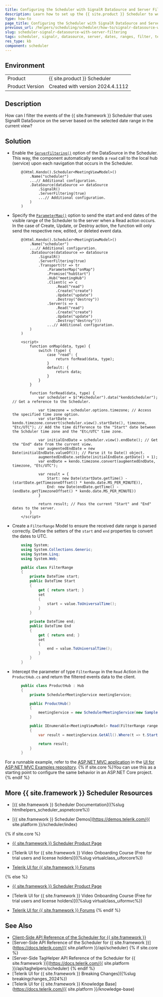 ```yaml
---
title: Configuring the Scheduler with SignalR DataSource and Server Filtering
description: Learn how to set up the {{ site.product }} Scheduler to work with SignalR DataSource and filter the events on the server by the currently selected start and end dates of the view.
type: how-to
page_title: Configuring the Scheduler with SignalR DataSource and Server Filtering
previous_url: /helpers/scheduling/scheduler/how-to/signalr-datasource-with-server-filtering, /html-helpers/scheduling/scheduler/how-to/signalr-datasource-with-server-filtering
slug: scheduler-signalr-datasource-with-server-filtering
tags: scheduler, signalr, datasource, server, dates, ranges, filter, telerik, core, mvc
res_type: kb
component: scheduler
---
```


## Environment

<table>
 <tr>
  <td>Product</td>
  <td>{{ site.product }} Scheduler</td>
 </tr>
 <tr>
  <td>Product Version</td>
  <td>Created with version 2024.4.1112</td>
 </tr>
</table>

## Description

How can I filter the events of the {{ site.framework }} Scheduler that uses SignalR DataSource on the server based on the selected date range in the current view?

## Solution

* Enable the [`ServerFiltering()`](/api/kendo.mvc.ui.fluent/signalrdatasourcebuilder#serverfilteringsystemboolean) option of the DataSource in the Scheduler. This way, the component automatically sends a `read` call to the local hub (service) upon each navigation that occurs in the Scheduler.

    ```Scheduler
        @(Html.Kendo().Scheduler<MeetingViewModel>()
            .Name("scheduler")
            ...// Additional configuration.
            .DataSource(dataSource => dataSource
                .SignalR()
                .ServerFiltering(true)
                ...// Additional configuration.
            )
        )
    ```

* Specify the [`ParameterMap()`](/api/kendo.mvc.ui.fluent/signalrdatasourcetransportbuilder#parametermapsystemstring) option to send
  the start and end dates of the visible range of the Scheduler to the server when a Read action occurs. In the case of Create, Update, or Destroy action, the function will only send the respective new, edited, or deleted event data.

    ```Scheduler
        @(Html.Kendo().Scheduler<MeetingViewModel>()
            .Name("scheduler")
            ...// Additional configuration.
            .DataSource(dataSource => dataSource
                .SignalR()
                .ServerFiltering(true)
                .Transport(tr => tr
                    .ParameterMap("onMap")
                    .Promise("hubStart")
                    .Hub("meetingHub")
                    .Client(c => c
                        .Read("read")
                        .Create("create")
                        .Update("update")
                        .Destroy("destroy"))
                    .Server(s => s
                        .Read("read")
                        .Create("create")
                        .Update("update")
                        .Destroy("destroy")))
                    ...// Additional configuration.
            )
        )
    ```
    ```JS
        <script>
            function onMap(data, type) {
                switch (type) {
                    case "read": {
                        return forRead(data, type);
                    }
                    default: {
                        return data;
                    }
                }
            }

            function forRead(data, type) {
                var scheduler = $("#scheduler").data("kendoScheduler"); // Get a reference to the Scheduler.

                var timezone = scheduler.options.timezone; // Access the specified time zone option.
                var startDate = kendo.timezone.convert(scheduler.view().startDate(), timezone, "Etc/UTC"); // Add the time difference to the "Start" date between the Schduler time zone and the "Etc/UTC" time zone.

                var initialEndDate = scheduler.view().endDate(); // Get the "End" date from the current view.
                var augmentedEndDate = new Date(initialEndDate.valueOf()); // Parse it to Date() object.
                augmentedEndDate.setDate(initialEndDate.getDate() + 1);
                var endDate = kendo.timezone.convert(augmentedEndDate, timezone, "Etc/UTC");

                var result = {
                    Start: new Date(startDate.getTime() - (startDate.getTimezoneOffset() * kendo.date.MS_PER_MINUTE)),
                    End: new Date(endDate.getTime() - (endDate.getTimezoneOffset() * kendo.date.MS_PER_MINUTE))
                }

                return result; // Pass the current "Start" and "End" dates to the server.
            }
        </script>
    ```

* Create a `FilterRange` Model to ensure the received date range is parsed correctly. Define the setters of the `start` and `end` properties to convert the dates to UTC.

    ```FilterRange.cs
        using System;
        using System.Collections.Generic;
        using System.Linq;
        using System.Web;

        public class FilterRange
        {
            private DateTime start;
            public DateTime Start
            {
                get { return start; }
                set
                {
                    start = value.ToUniversalTime();
                }
            }

            private DateTime end;
            public DateTime End
            {
                get { return end; }
                set
                {
                    end = value.ToUniversalTime();
                }
            }
        }
    ```

* Intercept the parameter of type `FilterRange` in the `Read` Action in the `ProductHub.cs` and return the filtered events data to the client.

    ```ProductHub.cs
        public class ProductHub : Hub
        {
            private SchedulerMeetingService meetingService;

            public ProductHub()
            {
                meetingService = new SchedulerMeetingService(new SampleEntities1());
            }

            public IEnumerable<MeetingViewModel> Read(FilterRange range)
            {
                var result = meetingService.GetAll().Where(t => t.Start < range.End && (t.End > range.Start || t.RecurrenceRule != null));

                return result;
            }
        }
    ```

For a runnable example, refer to the [ASP.NET MVC application](https://github.com/telerik/ui-for-aspnet-mvc-examples/tree/master/Telerik.Examples.Mvc/Telerik.Examples.Mvc/Areas/SchedulerSignalRServerFiltering) in the [UI for ASP.NET MVC Examples repository](https://github.com/telerik/ui-for-aspnet-mvc-examples/tree/master). {% if site.core %}You can use this as a starting point to configure the same behavior in an ASP.NET Core project.{% endif %}

## More {{ site.framework }} Scheduler Resources

* [{{ site.framework }} Scheduler Documentation]({%slug htmlhelpers_scheduler_aspnetcore%})

* [{{ site.framework }} Scheduler Demos](https://demos.telerik.com/{{ site.platform }}/scheduler/index)

{% if site.core %}
* [{{ site.framework }} Scheduler Product Page](https://www.telerik.com/aspnet-core-ui/scheduler)

* [Telerik UI for {{ site.framework }} Video Onboarding Course (Free for trial users and license holders)]({%slug virtualclass_uiforcore%})

* [Telerik UI for {{ site.framework }} Forums](https://www.telerik.com/forums/aspnet-core-ui)

{% else %}
* [{{ site.framework }} Scheduler Product Page](https://www.telerik.com/aspnet-mvc/scheduler)

* [Telerik UI for {{ site.framework }} Video Onboarding Course (Free for trial users and license holders)]({%slug virtualclass_uiformvc%})

* [Telerik UI for {{ site.framework }} Forums](https://www.telerik.com/forums/aspnet-mvc)
{% endif %}

## See Also

* [Client-Side API Reference of the Scheduler for {{ site.framework }}](https://docs.telerik.com/kendo-ui/api/javascript/ui/scheduler)
* [Server-Side API Reference of the Scheduler for {{ site.framework }}](https://docs.telerik.com/{{ site.platform }}/api/scheduler)
{% if site.core %}
* [Server-Side TagHelper API Reference of the Scheduler for {{ site.framework }}](https://docs.telerik.com/{{ site.platform }}/api/taghelpers/scheduler)
{% endif %}
* [Telerik UI for {{ site.framework }} Breaking Changes]({%slug breakingchanges_2024%})
* [Telerik UI for {{ site.framework }} Knowledge Base](https://docs.telerik.com/{{ site.platform }}/knowledge-base)

